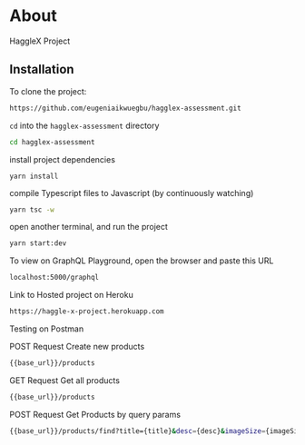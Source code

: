 # About
HaggleX Project

## Installation
To clone the project:
```bash
https://github.com/eugeniaikwuegbu/hagglex-assessment.git
```
`cd` into the `hagglex-assessment` directory
```bash
cd hagglex-assessment
```

install project dependencies
```
yarn install
```

compile Typescript files to Javascript (by continuously watching)
```bash
yarn tsc -w
```

open another terminal, and run the project
```bash
yarn start:dev
```
To view on GraphQL Playground, open the browser and paste this URL
```bash
localhost:5000/graphql
```
Link to Hosted project on Heroku
```bash
https://haggle-x-project.herokuapp.com
```
Testing on Postman

POST Request
Create new products
```bash
{{base_url}}/products
```

GET Request
Get all products
```bash
{{base_url}}/products
```

POST Request
Get Products by query params
```bash
{{base_url}}/products/find?title={title}&desc={desc}&imageSize={imageSize}
```






